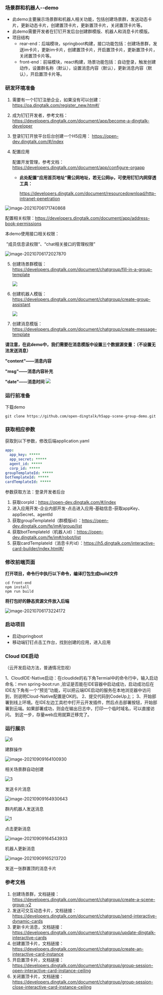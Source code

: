 ### 场景群和机器人--demo

- 此demo主要展示场景群和机器人相关功能，包括创建场景群，发送动态卡片，更新动态卡片，创建置顶卡片，更新置顶卡片，关闭置顶卡片等。
- 此demo需要开发者在钉钉开发后台创建群模版、机器人和消息卡片模版。
- 项目结构
  - rear-end：后端模块，springboot构建，接口功能包括：创建场景群，发送im卡片，更新im卡片，创建置顶卡片，开启置顶卡片，更新置顶卡片，关闭置顶卡片等。
  - front-end：前端模块，react构建，场景功能包括：自动登录，触发创建动作，设置群名称（默认），设置消息内容（默认），更新消息内容（默认），开启置顶卡片等。

### 研发环境准备

1. 需要有一个钉钉注册企业，如果没有可以创建：https://oa.dingtalk.com/register_new.htm#/

2. 成为钉钉开发者，参考文档：https://developers.dingtalk.com/document/app/become-a-dingtalk-developer

3. 登录钉钉开放平台后台创建一个H5应用： https://open-dev.dingtalk.com/#/index

4. 配置应用

   配置开发管理，参考文档：https://developers.dingtalk.com/document/app/configure-orgapp

   - **此处配置“应用首页地址”需公网地址，若无公网ip，可使用钉钉内网穿透工具：**

     https://developers.dingtalk.com/document/resourcedownload/http-intranet-penetration

![image-20210706171740868](https://img.alicdn.com/imgextra/i1/O1CN015ZmCJ31jN4sCKXpNa_!!6000000004535-2-tps-1133-551.png)



配置相关权限：https://developers.dingtalk.com/document/app/address-book-permissions

本demo使用接口相关权限：

​	”成员信息读权限“、“chat相关接口的管理权限”

![image-20210706172027870](https://img.alicdn.com/imgextra/i2/O1CN014fd6zp1O62CmoD14b_!!6000000001655-2-tps-1378-599.png)

5. 创建场景群模版：https://developers.dingtalk.com/document/chatgroup/fill-in-a-group-template

   ![](https://img.alicdn.com/imgextra/i3/O1CN01SjFrwQ1jIxITqcA6S_!!6000000004526-2-tps-1212-249.png)

6. 创建机器人模版：https://developers.dingtalk.com/document/chatgroup/create-group-assistant

   ![](https://img.alicdn.com/imgextra/i4/O1CN01DbuTUs1LWeMSsT0vo_!!6000000001307-2-tps-1228-246.png)

7. 创建消息模版：https://developers.dingtalk.com/document/chatgroup/create-message-template

  **请注意，在此demo中，我们需要在消息模版中设置三个数据源变量：（不设置无法发送消息）**
  
  **"content"——消息内容**
  
  **"msg"——消息内容补充**
  
  **"date"——消息时间**
   ![](https://img.alicdn.com/imgextra/i1/O1CN01soEyzL23BR6weVtx5_!!6000000007217-2-tps-1175-266.png)

### 运行前准备

 下载demo

```shell
git clone https://github.com/open-dingtalk/h5app-scene-group-demo.git
```

### 获取相应参数

获取到以下参数，修改后端application.yaml

```yaml
app:
  app_key: *****
  app_secret: *****
  agent_id: *****
  corp_id: *****
groupTemplateId: *****
botTemplateId: *****
cardTemplateId: *****
```

参数获取方法：登录开发者后台

1. 获取corpId：https://open-dev.dingtalk.com/#/index
2. 进入应用开发-企业内部开发-点击进入应用-基础信息-获取appKey、appSecret、agentId
3. 获取groupTemplateId（群模版id）：https://open-dev.dingtalk.com/fe/im#/group/list
4. 获取botTemplateId（机器人id）：https://open-dev.dingtalk.com/fe/im#/robot/list 
5. 获取cardTemplateId（消息卡片id）：https://h5.dingtalk.com/interactive-card-builder/index.html#/

### 修改前端页面

**打开项目，命令行中执行以下命令，编译打包生成build文件**

```shell
cd front-end
npm install
npm run build
```

**将打包好的静态资源文件放入后端**

![image-20210706173224172](https://img.alicdn.com/imgextra/i2/O1CN01QLp1Qw1TCVrPddfjZ_!!6000000002346-2-tps-322-521.png)

### 启动项目

- 启动springboot
- 移动端钉钉点击工作台，找到创建的应用，进入应用

### Cloud IDE启动

（云开发启动方法，普通情况忽视）

1、CloudIDE-Native启动：在cloudide的右下角Termial中的命令行中，输入启动命名：mvn spring-boot:run ,验证是否能在IDE容器中启动成功，启动成功后在IDE左下角有一个“预览”功能，可以把云端IDE启动的服务在本地浏览器中访问到，则说明Cloud-Native配置是OK的。 2、提交代码到CodeUp上； 3、开始部署到线上环境。在IDE左边工具栏中打开云开发插件，然后点击部署按钮，开始部署到云端。如果部署成功，则会在输出日志中，打印一个临时域名，可以直接访问。 到这一步，存量web应用就算迁移完了。

### 运行展示

![6](https://img.alicdn.com/imgextra/i3/O1CN01R0Xgm81UZF9wCQaJy_!!6000000002531-2-tps-497-572.png)

建群操作

![image-20210909164100930](https://img.alicdn.com/imgextra/i4/O1CN01GwFceT27LkUcaYELO_!!6000000007781-2-tps-341-639.png)

相关场景群自动创建

![3](https://img.alicdn.com/imgextra/i1/O1CN01t8pdph1pyzLx0CsMR_!!6000000005430-2-tps-496-400.png)

发送卡片消息

![image-20210909164930643](https://img.alicdn.com/imgextra/i4/O1CN01w0bMqC1SnK5hm28Wr_!!6000000002291-2-tps-335-465.png)

群内机器人发送消息

![1 ](https://img.alicdn.com/imgextra/i2/O1CN01tDJJLV22Vl53jgTyp_!!6000000007126-2-tps-497-586.png)

点击更新消息

![image-20210909164543933](https://img.alicdn.com/imgextra/i4/O1CN01L5dz6Z1elHiUfHf6D_!!6000000003911-2-tps-331-478.png)

机器人更新消息

![image-20210909165213720](https://img.alicdn.com/imgextra/i1/O1CN01sM0TDV1VE0OYzQiaC_!!6000000002620-2-tps-330-238.png)

发送一张群置顶的消息卡片



### 参考文档

1. 创建场景群，文档链接：https://developers.dingtalk.com/document/chatgroup/create-a-scene-group-v2
2. 发送可交互动态卡片，文档链接：https://developers.dingtalk.com/document/chatgroup/send-interactive-dynamic-cards
3. 更新卡片消息，文档链接：https://developers.dingtalk.com/document/chatgroup/update-dingtalk-interactive-cards
4. 创建置顶卡片，文档链接：https://developers.dingtalk.com/document/chatgroup/create-an-interactive-card-instance
5. 开启置顶卡片，文档链接：https://developers.dingtalk.com/document/chatgroup/group-session-open-interactive-card-instance-ceiling
6. 关闭置顶卡片，文档链接：https://developers.dingtalk.com/document/chatgroup/group-session-close-interactive-card-instance-ceiling
